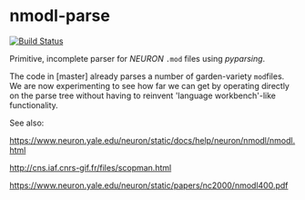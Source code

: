 # nmodl-parse
[![Build Status](https://travis-ci.org/borismarin/nmodl-parse.svg?branch=master)](https://travis-ci.org/borismarin/nmodl-parse)

Primitive, incomplete parser for _NEURON_ `.mod` files using _pyparsing_.

The code in [master] already parses a number of garden-variety `mod`files. We are now experimenting to see how far we can get by operating directly on the parse tree without having to reinvent 'language workbench'-like functionality.

See also:

https://www.neuron.yale.edu/neuron/static/docs/help/neuron/nmodl/nmodl.html

http://cns.iaf.cnrs-gif.fr/files/scopman.html

https://www.neuron.yale.edu/neuron/static/papers/nc2000/nmodl400.pdf
